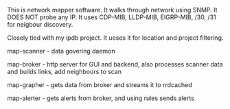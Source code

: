 This is network mapper software.
It walks through network using SNMP. It DOES NOT probe any IP. It uses CDP-MIB, LLDP-MIB, EIGRP-MIB, /30, /31 for neigbour discovery.

Closely tied with my ipdb project. It ueses it for location and project filtering.

map-scanner - data govering daemon

map-broker - http server for GUI and backend, also processes scanner data and builds links, add neighbours to scan

map-grapher - gets data from broker and streams it to rrdcached

map-alerter - gets alerts from broker, and using rules sends alerts

